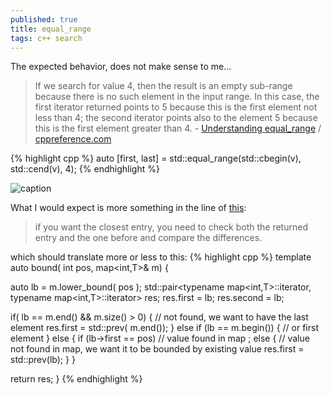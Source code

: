 ```yaml
---
published: true
title: equal_range
tags: c++ search
---
```

The expected behavior, does not make sense to me...

> If we search for value 4, then the result is an empty sub-range because there is no such element in the input range. In this case, the first iterator returned points to 5 because this is the first element not less than 4; the second iterator points also to the element 5 because this is the first element greater than 4.  - [Understanding equal_range](https://mariusbancila.ro/blog/2019/01/14/understanding-equal_range/)  / [cppreference.com ](https://en.cppreference.com/w/cpp/algorithm/equal_range)

{% highlight cpp %}
auto [first, last] = std::equal_range(std::cbegin(v), std::cend(v), 4);
{% endhighlight %}

![caption](https://mariusbancila.ro/blog/wp-content/uploads/2019/01/eqr3.png)

What I would expect is more something in the line of [this](https://stackoverflow.com/a/28405093/51386):
> if you want the closest entry, you need to check both the returned entry and the one before and compare the differences.

which should translate more or less to this:
{% highlight cpp %}
template<class T>
auto bound( int pos, map<int,T>& m) {

  auto lb = m.lower_bound( pos );
  std::pair<typename map<int,T>::iterator, typename map<int,T>::iterator> res;
  res.first = lb;
  res.second = lb;

  if( lb == m.end() && m.size() > 0) {
    // not found, we want to have the last element
    res.first = std::prev( m.end());
  } else if (lb == m.begin()) {
    // or first element
  } else {
    if (lb->first == pos)
      // value found in map
      ;
    else {
      // value not found in map, we want it to be bounded by existing value
        res.first = std::prev(lb);
    }
  }

  return res;
}
{% endhighlight %}

